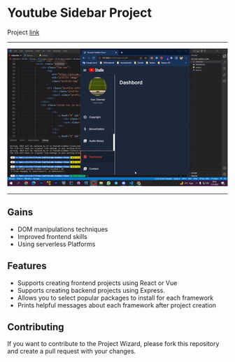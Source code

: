 # Youtube Sidebar Project
Project <a href="https://youtube-sidebar-clone.netlify.app/">link<a>

<hr>

![img](img/Yotube-clone.gif)

<hr>

## Gains
- DOM manipulations techniques
- Improved frontend skills
- Using serverless Platforms

## Features

- Supports creating frontend projects using React or Vue
- Supports creating backend projects using Express.
- Allows you to select popular packages to install for each framework
- Prints helpful messages about each framework after project creation

## Contributing

If you want to contribute to the Project Wizard, please fork this repository and create a pull request with your changes.